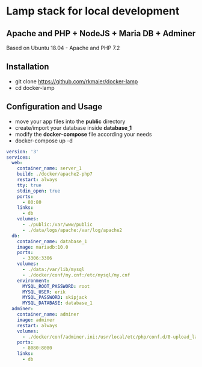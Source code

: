 # Lamp stack for local development

## Apache and PHP + NodeJS + Maria DB  + Adminer
Based on Ubuntu 18.04 - Apache and PHP 7.2


**Installation**
-------------------
- git clone https://github.com/rkmaier/docker-lamp
- cd docker-lamp

**Configuration and Usage**
----------------------------
- move your app files into the **public** directory
- create/import your database inside **database_1**
- modify the **docker-compose** file according your needs
- docker-compose up -d 


```yaml
version: '3'
services:
  web:
    container_name: server_1
    build: ./docker/apache2-php7
    restart: always
    tty: true
    stdin_open: true
    ports:
      - 80:80
    links:
      - db
    volumes:
      - ./public:/var/www/public
      - ./data/logs/apache:/var/log/apache2
  db:
    container_name: database_1
    image: mariadb:10.0
    ports:
      - 3306:3306
    volumes:
      - ./data:/var/lib/mysql
      - ./docker/conf/my.cnf:/etc/mysql/my.cnf
    environment:
      MYSQL_ROOT_PASSWORD: root
      MYSQL_USER: erik
      MYSQL_PASSWORD: skipjack
      MYSQL_DATABASE: database_1
  adminer:
    container_name: adminer
    image: adminer
    restart: always
    volumes:
      - ./docker/conf/adminer.ini:/usr/local/etc/php/conf.d/0-upload_large_dumps.ini
    ports:
      - 8080:8080
    links:
      - db
```


